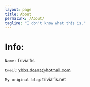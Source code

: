 ```yaml
---
layout: page
title: About
permalink: /About/
tagline: "I don't know what this is."
---
```


# Info:
`Name` : Trivialfis

`Email`: ybbs.daans@hotmail.com

`My original blog`: trivialfis.net
